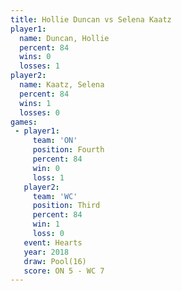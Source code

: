 ```yaml
---
title: Hollie Duncan vs Selena Kaatz
player1:              
  name: Duncan, Hollie
  percent: 84         
  wins: 0             
  losses: 1           
player2:              
  name: Kaatz, Selena 
  percent: 84         
  wins: 1             
  losses: 0           
games:
 - player1:          
     team: 'ON'      
     position: Fourth
     percent: 84     
     win: 0          
     loss: 1         
   player2:         
     team: 'WC'     
     position: Third
     percent: 84    
     win: 1         
     loss: 0        
   event: Hearts     
   year: 2018        
   draw: Pool(16)    
   score: ON 5 - WC 7
---
```

